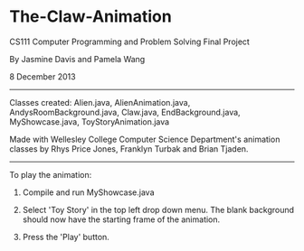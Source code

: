 # The-Claw-Animation
CS111 Computer Programming and Problem Solving Final Project

By Jasmine Davis and Pamela Wang

8 December 2013
*****************

Classes created: Alien.java, AlienAnimation.java, AndysRoomBackground.java, Claw.java, EndBackground.java, MyShowcase.java, ToyStoryAnimation.java

Made with Wellesley College Computer Science Department's animation classes by Rhys Price Jones, Franklyn Turbak and Brian Tjaden.
******************

To play the animation:

1) Compile and run MyShowcase.java

2) Select 'Toy Story' in the top left drop down menu. The blank background should now have the starting frame of the animation.

3) Press the 'Play' button.
